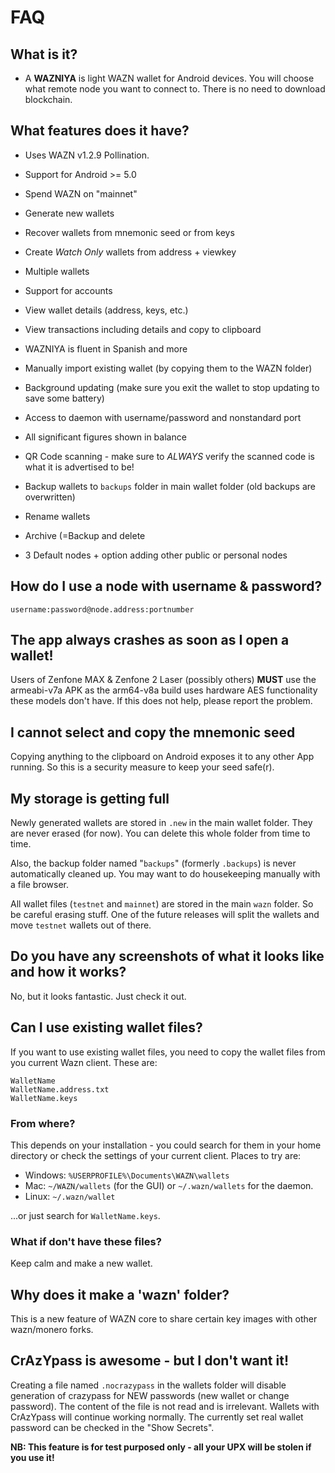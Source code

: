 # FAQ

## What is it?
- A **WAZNIYA** is light WAZN wallet for Android devices. You will choose what remote node you want to connect to. There is no need to download blockchain.

## What features does it have?

- Uses WAZN v1.2.9 Pollination.
- Support for Android >= 5.0
- Spend WAZN on "mainnet"
- Generate new wallets
- Recover wallets from mnemonic seed or from keys
- Create *Watch Only* wallets from address + viewkey
- Multiple wallets
- Support for accounts
- View wallet details (address, keys, etc.)
- View transactions including details and copy to clipboard
- WAZNIYA is fluent in Spanish and more

- Manually import existing wallet (by copying them to the WAZN folder)
- Background updating (make sure you exit the wallet to stop updating to save some battery)
- Access to daemon with username/password and nonstandard port
- All significant figures shown in balance
- QR Code scanning - make sure to *ALWAYS* verify the scanned code is what it is advertised to be!
- Backup wallets to `backups` folder in main wallet folder (old backups are overwritten)
- Rename wallets
- Archive (=Backup and delete
- 3 Default nodes + option adding other public or personal nodes

## How do I use a node with username & password?
```username:password@node.address:portnumber```

## The app always crashes as soon as I open a wallet!

Users of Zenfone MAX & Zenfone 2 Laser (possibly others) **MUST** use the armeabi-v7a APK as the arm64-v8a build uses hardware AES
functionality these models don't have. If this does not help, please report the problem.

## I cannot select and copy the mnemonic seed
Copying anything to the clipboard on Android exposes it to any other App running. So this
is a security measure to keep your seed safe(r).

## My storage is getting full
Newly generated wallets are stored in `.new` in the main wallet folder.
They are never erased (for now). You can delete this whole folder from time to time.

Also, the backup folder named "`backups`" (formerly `.backups`) is never automatically cleaned up.
You may want to do housekeeping manually with a file browser.

All wallet files (`testnet` and `mainnet`) are stored in the main `wazn` folder.
So be careful erasing stuff. One of the future releases will split the wallets and move `testnet`
 wallets out of there.

## Do you have any screenshots of what it looks like and how it works?
No, but it looks fantastic. Just check it out.

## Can I use existing wallet files?

If you want to use existing wallet files, you need to copy the wallet files from you current Wazn client. These are:
```
WalletName
WalletName.address.txt
WalletName.keys
```

### From where?

This depends on your installation - you could search for them in your home directory or check the settings of your current client. Places to try are:

- Windows: `%USERPROFILE%\Documents\WAZN\wallets`
- Mac: `~/WAZN/wallets` (for the GUI) or `~/.wazn/wallets` for the daemon.
- Linux: `~/.wazn/wallet`

...or just search for `WalletName.keys`.

### What if don't have these files?

Keep calm and make a new wallet.

## Why does it make a 'wazn' folder?
This is a new feature of WAZN core to share certain key images with other wazn/monero forks.

## CrAzYpass is awesome - but I don't want it!
Creating a file named `.nocrazypass` in the wallets folder will disable generation of crazypass for NEW passwords (new wallet or change password).
The content of the file is not read and is irrelevant.
Wallets with CrAzYpass will continue working normally. The currently set real wallet password can be checked in the "Show Secrets".

**NB: This feature is for test purposed only - all your UPX will be stolen if you use it!**
